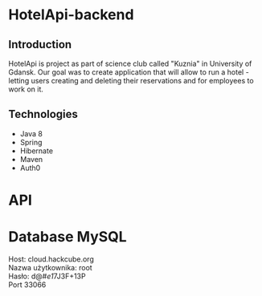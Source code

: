 # HotelApi-backend

## Introduction
HotelApi is project as part of science club called "Kuznia"
in University of Gdansk. Our goal was to create application
that will allow to run a hotel - letting users creating and
deleting their reservations and for employees to work on it.

## Technologies
- Java 8
- Spring
- Hibernate
- Maven
- Auth0

# API
##

# Database MySQL 

Host:	cloud.hackcube.org  
Nazwa użytkownika:	root  
Hasło:	d@#*e1*7J3F+13P  
Port	33066   

